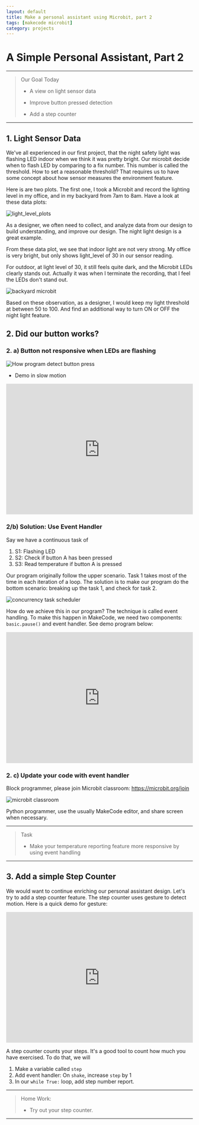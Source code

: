 ```yaml
---
layout: default
title: Make a personal assistant using Microbit, part 2
tags: [makecode microbit]
category: projects
---
```

# A Simple Personal Assistant, Part 2

*** 

> Our Goal Today
>
> - A view on light sensor data
>
> - Improve button pressed detection
>
> - Add a step counter

***
## 1. Light Sensor Data

We've all experienced in our first project, that the night safety light was flashing LED indoor when we think it was pretty bright. Our microbit decide when to flash LED by comparing to a fix number. This number is called the threshold. How to set a reasonable threshold? That requires us to have some concept about how sensor measures the environment feature. 

Here is are two plots. The first one, I took a Microbit and record the lighting level in my office, and in my backyard from 7am to 8am. Have a look at these data plots: 

![light_level_plots](/assets/light_level_plots.PNG)

As a designer, we often need to collect, and analyze data from our design to build understanding, and improve our design. The night light design is a great example. 

From these data plot, we see that indoor light are not very strong. My office is very bright, but only shows light_level of 30 in our sensor reading. 

For outdoor, at light level of 30, it still feels quite dark, and the Microbit LEDs clearly stands out. Actually it was when I terminate the recording, that I feel the LEDs don't stand out. 

![backyard microbit](https://lh3.googleusercontent.com/KG-3HJWyrM6noQgyhqkkiWGU5m97X1SLq_OaLoneMoljInC1J5WhsQX5KCiRimtqbjo_qGk_2aqCjhkGvdRBLOZdj89dcFNjvNTZyYQdTgO7aVFaWtucBAAISVEmOfgPJkCLYuojQbMRVcD6-2uoux_zpZCKRyZoewVlSCdvn4Ab4RAq3BBTSM0NKh_SBHeRuGW_E0yA5Y4v83D2Gf0BgpA4p_Eg6Krf01cgGcdBeRFrTde9NFIURS66Bna-GukkvU0dyu0GSc8P9y-tK4-ZF5njSRzEhvue5mz2Huotce1bNS7YxUtSh_p9R_NEHDA1zcKS4Ja2kVupUXG649WailU9L1SnTnfqAbl9BtZ58d4dNyTw5yzrsV1I69Tvt5Qod2S0oPV6sMnCpwIDx9fzD6nXEjLRj4mY3wMt4z_5oeIntbgxCJpb-AsegEQVSqd71yPFddnMsjUoDkkzCkjhw1Mg31YQtFqrU5ucfXjvG3n2xSCYFg-Hj3yHOjM-a49hA5AhwKnga7_xVs5ivamWdVwVDm9pjeSwLX_Tjtl0ic_O1ppams-FbD_nDM7CNG7V_HRXr3j9TkvjQsfJbj6cd63_B1muopSgw_u1LP1ZqhPXRvpw9s4mxDtSGcQQA6jJ_7HGLzwqeOyBeY7K897hg5oikWj3SpEt7QdyPxF16sQk6YWjffaI65AACBLInWo=w769-h947-no?authuser=0)

Based on these observation, as a designer, I would keep my light threshold at between 50 to 100. And find an additional way to turn ON or OFF the night light feature. 


## 2. Did our button works? 

### 2. a) Button not responsive when LEDs are flashing

![How program detect button press](/assets/2020_10_01_how_button_work.png)

* Demo in slow motion

<div style="position:relative;height:0;padding-bottom:70%;overflow:hidden;"><iframe style="position:absolute;top:0;left:0;width:100%;height:100%;" src="https://makecode.microbit.org/#pub:_0tjKU2a1rYfe" frameborder="0" sandbox="allow-popups allow-forms allow-scripts allow-same-origin"></iframe></div>

### 2/b) Solution: Use Event Handler

Say we have a continuous task of 

1. S1: Flashing LED
2. S2: Check if button A has been pressed
3. S3: Read temperature if button A is pressed

Our program originally follow the upper scenario. Task 1 takes most of the time in each iteration of a loop. The solution is to make our program do the bottom scenario: breaking up the task 1, and check for task 2. 

![concurrency task scheduler](/assets/concurrency.png)

How do we achieve this in our program? The technique is called event handling. To make this happen in MakeCode, we need two components: ```basic.pause()``` and event handler.  See demo program below: 

<div style="position:relative;height:0;padding-bottom:70%;overflow:hidden;"><iframe style="position:absolute;top:0;left:0;width:100%;height:100%;" src="https://makecode.microbit.org/#pub:_Kjw6dJATmcCA" frameborder="0" sandbox="allow-popups allow-forms allow-scripts allow-same-origin"></iframe></div>

### 2. c) Update your code with event handler

Block programmer, please join Microbit classroom: https://microbit.org/join

![microbit classroom](/assets/microbit_block_classroom.PNG)

Python programmer, use the usually MakeCode editor, and share screen when necessary. 

*** 

> Task
>
> - Make your temperature reporting feature more responsive by using event handling
>

***

## 3. Add a simple Step Counter 

We would want to continue enriching our personal assistant design. Let's try to add a step counter feature. The step counter uses gesture to detect motion. Here is a quick demo for gesture: 

<div style="position:relative;height:0;padding-bottom:70%;overflow:hidden;"><iframe style="position:absolute;top:0;left:0;width:100%;height:100%;" src="https://makecode.microbit.org/#pub:_J4Ca43W1k0yA" frameborder="0" sandbox="allow-popups allow-forms allow-scripts allow-same-origin"></iframe></div>

A step counter counts your steps. It's a good tool to count how much you have exercised. To do that, we will 

1. Make a variable called ```step```
2. Add event handler: On ```shake```, increase ```step``` by 1
3. In our ```while True:``` loop, add step number report.

***
> Home Work: 
> 
> - Try out your step counter. 
> 
***